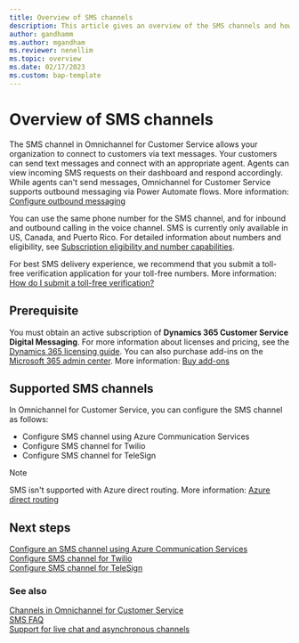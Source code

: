 ```yaml
---
title: Overview of SMS channels
description: This article gives an overview of the SMS channels and how you can configure them. 
author: gandhamm
ms.author: mgandham
ms.reviewer: nenellim 
ms.topic: overview 
ms.date: 02/17/2023
ms.custom: bap-template 
---
```


# Overview of SMS channels

The SMS channel in Omnichannel for Customer Service allows your organization to connect to customers via text messages. Your customers can send text messages and connect with an appropriate agent. Agents can view incoming SMS requests on their dashboard and respond accordingly. While agents can't send messages, Omnichannel for Customer Service supports outbound messaging via Power Automate flows. More information: [Configure outbound messaging](outbound-messaging.md) 

You can use the same phone number for the SMS channel, and for inbound and outbound calling in the voice channel. SMS is currently only available in US, Canada, and Puerto Rico. For detailed information about numbers and eligibility, see [Subscription eligibility and number capabilities](/azure/communication-services/concepts/numbers/sub-eligibility-number-capability).

For best SMS delivery experience, we recommend that you submit a toll-free verification application for your toll-free numbers. More information: [How do I submit a toll-free verification?](/azure/communication-services/concepts/sms/sms-faq#toll-free-verification)

## Prerequisite

You must obtain an active subscription of **Dynamics 365 Customer Service Digital Messaging**. For more information about licenses and pricing, see the [Dynamics 365 licensing guide](https://go.microsoft.com/fwlink/p/?LinkId=866544). You can also purchase add-ins on the [Microsoft 365 admin center](https://go.microsoft.com/fwlink/?LinkId=866544). More information: [Buy add-ons](/microsoft-365/commerce/buy-or-edit-an-add-on?view=o365-worldwide&preserve-view=true)

## Supported SMS channels

In Omnichannel for Customer Service, you can configure the SMS channel as follows:
- Configure SMS channel using Azure Communication Services
- Configure SMS channel for Twilio
- Configure SMS channel for TeleSign

> [!NOTE]
> SMS isn't supported with Azure direct routing. More information: [Azure direct routing](/azure/communication-services/concepts/telephony-sms/telephony-concept#azure-direct-routing)

## Next steps

[Configure an SMS channel using Azure Communication Services](configure-sms-channel-acs.md)  
[Configure SMS channel for Twilio](configure-sms-channel-twilio.md)  
[Configure SMS channel for TeleSign](configure-sms-channel.md)  

### See also

[Channels in Omnichannel for Customer Service](channels.md)  
[SMS FAQ](faqs.md#sms)  
[Support for live chat and asynchronous channels](card-support-in-channels.md)  

